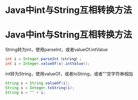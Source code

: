 # Java中int与String互相转换方法


# Java中int与String互相转换方法

String转为int，使用parseInt，或者valueOf.intValue

```java
int i = Integer.parseInt（string）;
int i = Integer.valueOf(s).intValue();
```

int转为String，使用valueOf，或者toString，或者""空字符串相加

```java
String s = String.valueOf(i);
String s = Integer.toString(i);
String s = "" + i;
```


